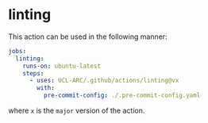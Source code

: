 # linting

This action can be used in the following manner:

```yaml
jobs:
  linting:
    runs-on: ubuntu-latest
    steps:
      - uses: UCL-ARC/.github/actions/linting@vx
        with:
          pre-commit-config: ./.pre-commit-config.yaml
```

where `x` is the `major` version of the action.
